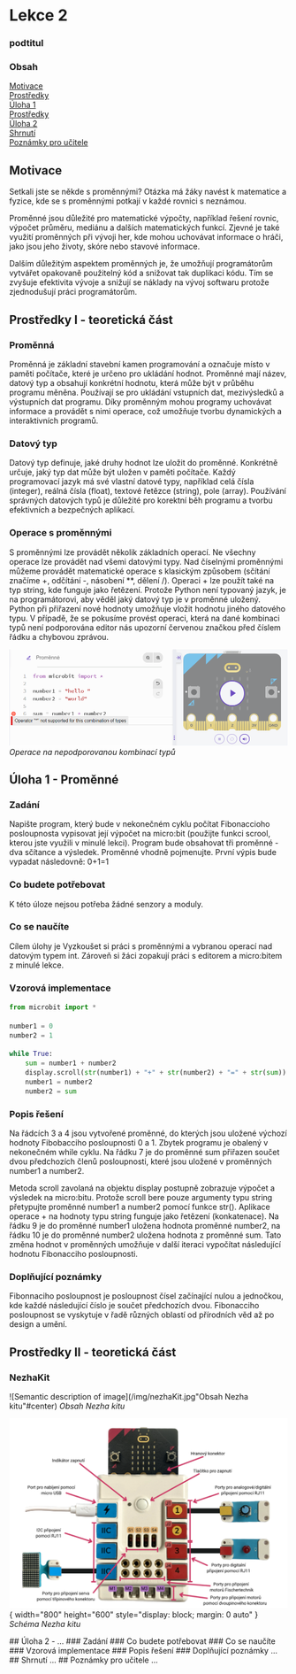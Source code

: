 # Lekce 2
### podtitul

### Obsah
[Motivace](#motivace)  
[Prostředky](#resources1)  
[Úloha 1](#assignment1)  
[Prostředky](#resources2)  
[Úloha 2](#assignment2)  
[Shrnutí](#conclusion)  
[Poznámky pro učitele](#pozn)  

## Motivace <a name="motivace"/>
Setkali jste se někde s proměnnými?
Otázka má žáky navést k matematice a fyzice, kde se s proměnnými potkají v každé rovnici s neznámou. 
	
Proměnné jsou důležité pro matematické výpočty, například řešení rovnic, výpočet průměru, mediánu a dalších matematických funkcí. Zjevné je také využití proměnných při vývoji her, kde mohou uchovávat informace o hráči, jako jsou jeho životy, skóre nebo stavové informace.

Dalším důležitým aspektem proměnných je, že umožňují programátorům vytvářet opakovaně použitelný kód a snižovat tak duplikaci kódu. Tím se zvyšuje efektivita vývoje a snižují se náklady na vývoj softwaru protože zjednodušují práci programátorům.

## Prostředky I - teoretická část <a name="resources1"/>
### Proměnná
Proměnná je základní stavební kamen programování a označuje místo v paměti počítače, které je určeno pro ukládání hodnot. Proměnné mají název, datový typ a obsahují konkrétní hodnotu, která může být v průběhu programu měněna. Používají se pro ukládání vstupních dat, mezivýsledků a výstupních dat programu. Díky proměnným mohou programy uchovávat informace a provádět s nimi operace, což umožňuje tvorbu dynamických a interaktivních programů.
### Datový typ
Datový typ definuje, jaké druhy hodnot lze uložit do proměnné. Konkrétně určuje, jaký typ dat může být uložen v paměti počítače. Každý programovací jazyk má své vlastní datové typy, například celá čísla (integer), reálná čísla (float), textové řetězce (string), pole (array). Používání správných datových typů je důležité pro korektní běh programu a tvorbu efektivních a bezpečných aplikací.
### Operace s proměnnými
S proměnnými lze provádět několik základních operací. Ne všechny operace lze provádět nad všemi datovými typy. Nad číselnými proměnnými můžeme provádět matematické operace s klasickým způsobem (sčítání značíme +, odčítání -, násobení **, dělení /). Operaci + lze použít také na typ string, kde funguje jako řetězení. Protože Python není typovaný jazyk, je na programátorovi, aby věděl jaký datový typ je v proměnné uložený. Python při přiřazení nové hodnoty umožňuje vložit hodnotu jiného datového typu. V případě, že se pokusíme provést operaci, která na dané kombinaci typů není podporována editor nás upozorní červenou značkou před číslem řádku a chybovou zprávou.

![Semantic description of image](/img/spatneTypy.png "Operace na nepodporovanou kombinací typů")
*Operace na nepodporovanou kombinací typů*

## Úloha 1 - Proměnné <a name="assignment1"/>
### Zadání
Napište program, který bude v nekonečném cyklu počítat Fibonaccioho posloupnosta vypisovat její výpočet na micro:bit (použijte funkci scrool, kterou jste využili v minulé lekci). Program bude obsahovat tři proměnné - dva sčítance a výsledek. Proměnné vhodně pojmenujte. První výpis bude vypadat následovně: 0+1=1
### Co budete potřebovat
K této úloze nejsou potřeba žádné senzory a moduly.
### Co se naučíte
Cílem úlohy je Vyzkoušet si práci s proměnnými a vybranou operací nad datovým typem int. Zároveň si žáci zopakují práci s editorem a micro:bitem z minulé lekce.
### Vzorová implementace
```python
from microbit import * 

number1 = 0
number2 = 1   

while True:   
    sum = number1 + number2     
    display.scroll(str(number1) + "+" + str(number2) + "=" + str(sum))
    number1 = number2
    number2 = sum
```

### Popis řešení
Na řádcích 3 a 4 jsou vytvořené proměnné, do kterých jsou uložené výchozí hodnoty Fibobacciho posloupnosti 0 a 1. Zbytek programu je obalený v nekonečném while cyklu. Na řádku 7 je do proměnné sum přiřazen součet dvou předchozích členů posloupnosti, které jsou uložené v proměnných number1 a number2. 

Metoda scroll zavolaná na objektu display postupně zobrazuje výpočet a výsledek na micro:bitu. Protože scroll bere pouze argumenty typu string přetypujte proměnné number1 a number2 pomocí funkce str(). Aplikace operace + na hodnoty typu string funguje jako řetězení (konkatenace).
Na řádku 9 je do proměnné number1 uložena hodnota proměnné number2, na řádku 10 je do proměnné number2 uložena hodnota z proměnné sum. Tato změna hodnot v proměnných umožňuje v další iteraci vypočítat následující hodnotu Fibonacciho posloupnosti.

### Doplňující poznámky 
Fibonnaciho posloupnost je posloupnost čísel začínající nulou a jednočkou, kde každé následující číslo je součet předchozích dvou. Fibonacciho posloupnost se vyskytuje v řadě různých oblastí od přírodních věd až po design a umění.

## Prostředky II - teoretická část <a name="resources2"/>

### NezhaKit

![Semantic description of image](/img/nezhaKit.jpg"Obsah Nezha kitu"#center)
*Obsah Nezha kitu*

![Semantic description of image](/img/nezhaSchema.png "Schéma Nezha kitu"){ width="800" height="600" style="display: block; margin: 0 auto" }
*Schéma Nezha kitu*

<a name="assignment2"/>
## Úloha 2 - 
...
### Zadání
### Co budete potřebovat
### Co se naučíte
### Vzorová implementace
### Popis řešení
### Doplňující poznámky 
...
<a name="conclusion"/>
## Shrnutí
...
<a name="pozn"/>
## Poznámky pro učitele
...

